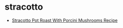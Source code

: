 # stracotto

 * [Stracotto Pot Roast With Porcini Mushrooms Recipe](../index/s/stracotto-pot-roast-with-porcini-mushrooms-recipe.json)
